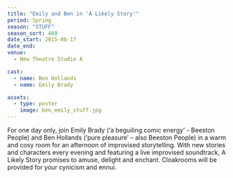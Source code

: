 ```yaml
---
title: "Emily and Ben in 'A Likely Story'"
period: Spring
season: "STUFF"
season_sort: 460
date_start: 2015-06-17
date_end:
venue:
  - New Theatre Studio A

cast:
  - name: Ben Hollands
  - name: Emily Brady

assets:
  - type: poster
    image: ben_emily_stuff.jpg
---
```


For one day only, join Emily Brady (‘a beguiling comic energy’ - Beeston People) and Ben Hollands (‘pure pleasure’ – also Beeston People) in a warm and cosy room for an afternoon of improvised storytelling. With new stories and characters every evening and featuring a live improvised soundtrack, A Likely Story promises to amuse, delight and enchant. Cloakrooms will be provided for your cynicism and ennui.
